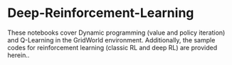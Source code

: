 # Deep-Reinforcement-Learning
These notebooks cover Dynamic programming (value and policy iteration) and Q-Learning in the GridWorld environment. Additionally, the sample codes for reinforcement learning (classic RL and deep RL) are provided herein..
